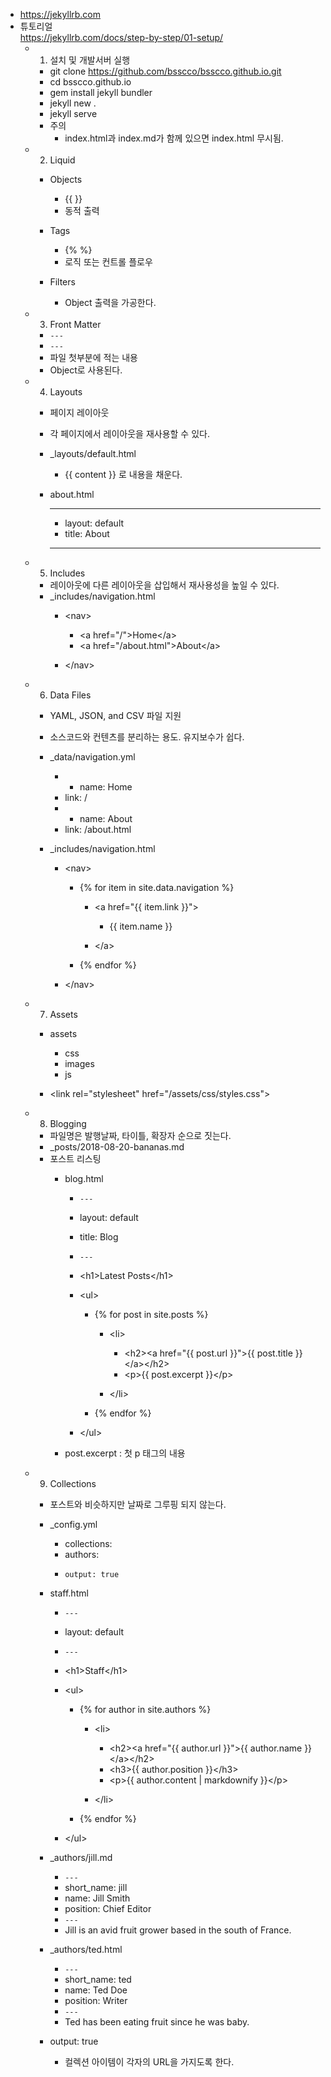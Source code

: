 - https://jekyllrb.com
- 튜토리얼  
https://jekyllrb.com/docs/step-by-step/01-setup/
    - 1. 설치 및 개발서버 실행
        - git clone https://github.com/bsscco/bsscco.github.io.git
        - cd bsscco.github.io
        - gem install jekyll bundler
        - jekyll new .
        - jekyll serve
        - 주의
            - index.html과 index.md가 함께 있으면 index.html 무시됨.

    - 2. Liquid
        - Objects
            - {{ }} 
            - 동적 출력

        - Tags
            - {% %}
            - 로직 또는 컨트롤 플로우

        - Filters
            - Object 출력을 가공한다.

    - 3. Front Matter
        - ```---```
        - ```---```
        - 파일 첫부분에 적는 내용
        - Object로 사용된다.

    - 4. Layouts
        - 페이지 레이아웃
        - 각 페이지에서 레이아웃을 재사용할 수 있다.
        - _layouts/default.html
            - {{ content }} 로 내용을 채운다.

        - about.html
            - ---
            - layout: default
            - title: About
            - ---

    - 5. Includes
        - 레이아웃에 다른 레이아웃을 삽입해서 재사용성을 높일 수 있다.
        - _includes/navigation.html
            - &lt;nav&gt;
                - &lt;a href="/"&gt;Home&lt;/a&gt;
                - &lt;a href="/about.html"&gt;About&lt;/a&gt;

            - &lt;/nav&gt;

    - 6. Data Files
        - YAML, JSON, and CSV 파일 지원
        - 소스코드와 컨텐츠를 분리하는 용도. 유지보수가 쉽다.
        - _data/navigation.yml
            - - name: Home
            -    link: /
            - - name: About
            -    link: /about.html

        - _includes/navigation.html
            - &lt;nav&gt;
                - {% for item in site.data.navigation %}
                    - &lt;a href="{{ item.link }}"&gt;
                        - {{ item.name }}

                    - &lt;/a&gt;

                - {% endfor %}

            - &lt;/nav&gt;

    - 7. Assets
        - assets
            - css
            - images
            - js

        - &lt;link rel="stylesheet" href="/assets/css/styles.css"&gt;

    - 8. Blogging
        - 파일명은 발행날짜, 타이틀, 확장자 순으로 짓는다.
        - _posts/2018-08-20-bananas.md
        - 포스트 리스팅
            - blog.html
                - ```---```
                - layout: default
                - title: Blog
                - ```---```
                - &lt;h1&gt;Latest Posts&lt;/h1&gt;
                - &lt;ul&gt;
                    - {% for post in site.posts %}
                        - &lt;li&gt;
                            - &lt;h2&gt;&lt;a href="{{ post.url }}"&gt;{{ post.title }}&lt;/a&gt;&lt;/h2&gt;
                            - &lt;p&gt;{{ post.excerpt }}&lt;/p&gt;

                        - &lt;/li&gt;

                    - {% endfor %}

                - &lt;/ul&gt;

            - post.excerpt : 첫 p 태그의 내용

    - 9. Collections
        - 포스트와 비슷하지만 날짜로 그루핑 되지 않는다.
        - _config.yml
            - collections:
            -   authors:
            -     output: true

        - staff.html
            - ```---```
            - layout: default
            - ```---```
            - &lt;h1&gt;Staff&lt;/h1&gt;
            - &lt;ul&gt;
                - {% for author in site.authors %}
                    - &lt;li&gt;
                        - &lt;h2&gt;&lt;a href="{{ author.url }}"&gt;{{ author.name }}&lt;/a&gt;&lt;/h2&gt;
                        - &lt;h3&gt;{{ author.position }}&lt;/h3&gt;
                        - &lt;p&gt;{{ author.content | markdownify }}&lt;/p&gt;

                    - &lt;/li&gt;

                - {% endfor %}

            - &lt;/ul&gt;

        - _authors/jill.md
            - ```---```
            - short_name: jill
            - name: Jill Smith
            - position: Chief Editor
            - ```---```
            - Jill is an avid fruit grower based in the south of France.

        - _authors/ted.html
            - ```---```
            - short_name: ted
            - name: Ted Doe
            - position: Writer
            - ```---```
            - Ted has been eating fruit since he was baby.

        - output: true
            - 컬렉션 아이템이 각자의 URL을 가지도록 한다.

